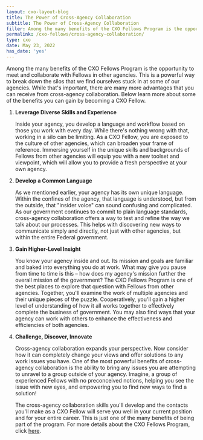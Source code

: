 ```yaml
---
layout: cxo-layout-blog
title: The Power of Cross-Agency Collaboration
subtitle: The Power of Cross-Agency Collaboration
filler: Among the many benefits of the CXO Fellows Program is the opportunity to meet and collaborate with Fellows in other agencies.
permalink: /cxo-fellows/cross-agency-collaboration/
type: cxo
date: May 23, 2022
has_date: 'yes'
---
```


Among the many benefits of the CXO Fellows Program is the opportunity to meet and collaborate with Fellows in other agencies. This is a powerful way to break down the silos that we find ourselves stuck in at some of our agencies. While that&#39;s important, there are many more advantages that you can receive from cross-agency collaboration. Below learn more about some of the benefits you can gain by becoming a CXO Fellow.

1. **Leverage Diverse Skills and Experience**

    Inside your agency, you develop a language and workflow based on those you work with every day. While there&#39;s nothing wrong with that, working in a silo can be limiting. As a CXO Fellow, you are exposed to the culture of other agencies, which can broaden your frame of reference. Immersing yourself in the unique skills and backgrounds of Fellows from other agencies will equip you with a new toolset and viewpoint, which will allow you to provide a fresh perspective at your own agency.

2. **Develop a Common Language**

    As we mentioned earlier, your agency has its own unique language. Within the confines of the agency, that language is understood, but from the outside, that &quot;insider voice&quot; can sound confusing and complicated. As our government continues to commit to plain language standards, cross-agency collaboration offers a way to test and refine the way we talk about our processes. This helps with discovering new ways to communicate simply and directly, not just with other agencies, but within the entire Federal government.

3. **Gain Higher-Level Insight**

    You know your agency inside and out. Its mission and goals are familiar and baked into everything you do at work. What may give you pause from time to time is this – how does my agency&#39;s mission further the overall mission of the government? The CXO Fellows Program is one of the best places to explore that question with Fellows from other agencies. Together, you&#39;ll examine the work of multiple agencies and their unique pieces of the puzzle. Cooperatively, you&#39;ll gain a higher level of understanding of how it all works together to effectively complete the business of government. You may also find ways that your agency can work with others to enhance the effectiveness and efficiencies of both agencies.

4. **Challenge, Discover, Innovate**

    Cross-agency collaboration expands your perspective. Now consider how it can completely change your views and offer solutions to any work issues you have. One of the most powerful benefits of cross-agency collaboration is the ability to bring any issues you are attempting to unravel to a group outside of your agency. Imagine, a group of experienced Fellows with no preconceived notions, helping you see the issue with new eyes, and empowering you to find new ways to find a solution!

    The cross-agency collaboration skills you&#39;ll develop and the contacts you&#39;ll make as a CXO Fellow will serve you well in your current position and for your entire career. This is just one of the many benefits of being part of the program. For more details about the CXO Fellows Program, click [here]({{site.baseurl}}/assets/files/CXO_Digital_Brochure_April_2021.pdf).